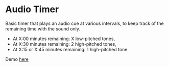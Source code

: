 # Audio Timer

Basic timer that plays an audio cue at various intervals, to keep track of the remaining time with the sound only.

- At X:00 minutes remaining: X low-pitched tones,
- At X:30 minutes remaining: 2 high-pitched tones,
- At X:15 or X:45 minutes remaining: 1 high-pitched tone

Demo [here](https://benterris.github.io/audio-timer)
